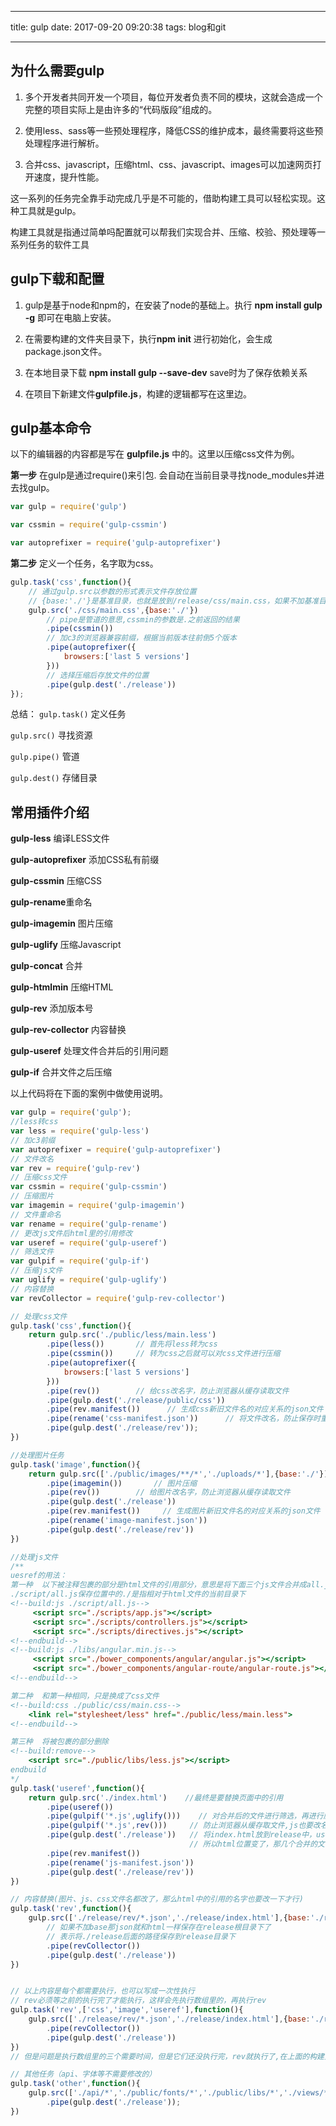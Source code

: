 
---

title: gulp 
date: 2017-09-20 09:20:38
tags: blog和git

---

## 为什么需要gulp

1. 多个开发者共同开发一个项目，每位开发者负责不同的模块，这就会造成一个完整的项目实际上是由许多的“代码版段”组成的。

2. 使用less、sass等一些预处理程序，降低CSS的维护成本，最终需要将这些预处理程序进行解析。

3. 合并css、javascript，压缩html、css、javascript、images可以加速网页打开速度，提升性能。

这一系列的任务完全靠手动完成几乎是不可能的，借助构建工具可以轻松实现。这种工具就是gulp。

构建工具就是指通过简单吗配置就可以帮我们实现合并、压缩、校验、预处理等一系列任务的软件工具

## gulp下载和配置

1. gulp是基于node和npm的，在安装了node的基础上。执行 **npm install gulp -g**  即可在电脑上安装。

2. 在需要构建的文件夹目录下，执行**npm init** 进行初始化，会生成package.json文件。

3. 在本地目录下载 **npm install gulp --save-dev**  save时为了保存依赖关系

4. 在项目下新建文件**gulpfile.js**，构建的逻辑都写在这里边。

## gulp基本命令

以下的编辑器的内容都是写在 **gulpfile.js** 中的。这里以压缩css文件为例。


**第一步**
在gulp是通过require()来引包.
会自动在当前目录寻找node_modules并进去找gulp。

```js
var gulp = require('gulp')

var cssmin = require('gulp-cssmin')

var autoprefixer = require('gulp-autoprefixer')
```

**第二步**
定义一个任务，名字取为css。

```js
gulp.task('css',function(){
    // 通过gulp.src以参数的形式表示文件存放位置
    // {base:'./'}是基准目录，也就是放到/release/css/main.css，如果不加基准目录就是/release/main.css
    gulp.src('./css/main.css',{base:'./'})
        // pipe是管道的意思,cssmin的参数是.之前返回的结果
        .pipe(cssmin())    
        // 加c3的浏览器兼容前缀，根据当前版本往前倒5个版本          
        .pipe(autoprefixer({            
            browsers:['last 5 versions']         
        }))
        // 选择压缩后存放文件的位置
        .pipe(gulp.dest('./release'))      
});
```

总结：
`gulp.task()` 定义任务

`gulp.src()` 寻找资源

`gulp.pipe()` 管道

`gulp.dest()` 存储目录



## 常用插件介绍

**gulp-less** 编译LESS文件

**gulp-autoprefixer** 添加CSS私有前缀

**gulp-cssmin** 压缩CSS

**gulp-rename**重命名

**gulp-imagemin** 图片压缩

**gulp-uglify** 压缩Javascript

**gulp-concat** 合并

**gulp-htmlmin** 压缩HTML

**gulp-rev** 添加版本号

**gulp-rev-collector** 内容替换

**gulp-useref**  处理文件合并后的引用问题

**gulp-if**  合并文件之后压缩

以上代码将在下面的案例中做使用说明。

```js
var gulp = require('gulp');
//less转css
var less = require('gulp-less')     
// 加c3前缀
var autoprefixer = require('gulp-autoprefixer')     
// 文件改名
var rev = require('gulp-rev')       
// 压缩css文件
var cssmin = require('gulp-cssmin')    
// 压缩图片
var imagemin = require('gulp-imagemin')     
// 文件重命名
var rename = require('gulp-rename')     
// 更改js文件后html里的引用修改
var useref = require('gulp-useref')     
// 筛选文件
var gulpif = require('gulp-if')     
// 压缩js文件
var uglify = require('gulp-uglify')     
// 内容替换
var revCollector = require('gulp-rev-collector')    

// 处理css文件
gulp.task('css',function(){
    return gulp.src('./public/less/main.less')
        .pipe(less())       // 首先将less转为css
        .pipe(cssmin())     // 转为css之后就可以对css文件进行压缩
        .pipe(autoprefixer({
            browsers:['last 5 versions']
        }))
        .pipe(rev())        // 给css改名字，防止浏览器从缓存读取文件
        .pipe(gulp.dest('./release/public/css'))
        .pipe(rev.manifest())      // 生成css新旧文件名的对应关系的json文件
        .pipe(rename('css-manifest.json'))      // 将文件改名，防止保存时重命名被覆盖
        .pipe(gulp.dest('./release/rev'));
})

//处理图片任务
gulp.task('image',function(){
    return gulp.src(['./public/images/**/*','./uploads/*'],{base:'./'})    // 图片有两个文件夹
        .pipe(imagemin())       // 图片压缩
        .pipe(rev())        // 给图片改名字，防止浏览器从缓存读取文件
        .pipe(gulp.dest('./release'))
        .pipe(rev.manifest())     // 生成图片新旧文件名的对应关系的json文件
        .pipe(rename('image-manifest.json'))
        .pipe(gulp.dest('./release/rev'))
})

//处理js文件
/**
uesref的用法：
第一种  以下被注释包裹的部分是html文件的引用部分，意思是将下面三个js文件合并成all.js文件。
./script/all.js保存位置中的./是指相对于html文件的当前目录下
<!--build:js ./script/all.js-->
     <script src="./scripts/app.js"></script>
     <script src="./scripts/controllers.js"></script>
     <script src="./scripts/directives.js"></script>
<!--endbuild-->
<!--build:js ./libs/angular.min.js-->
     <script src="./bower_components/angular/angular.js"></script>
     <script src="./bower_components/angular-route/angular-route.js"></script>
<!--endbuild-->

第二种  和第一种相同，只是换成了css文件
<!--build:css ./public/css/main.css-->
    <link rel="stylesheet/less" href="./public/less/main.less">
<!--endbuild-->

第三种  将被包裹的部分删除
<!--build:remove-->
    <script src="./public/libs/less.js"></script>
endbuild
*/
gulp.task('useref',function(){
    return gulp.src('./index.html')    //最终是要替换页面中的引用
        .pipe(useref())
        .pipe(gulpif('*.js',uglify()))    // 对合并后的文件进行筛选，再进行压缩
        .pipe(gulpif('*.js',rev()))     // 防止浏览器从缓存取文件,js也要改名
        .pipe(gulp.dest('./release'))   // 将index.html放到release中，useref的注释的目录是根据index文件的位置保存的，
                                        // 所以html位置变了，那几个合并的文件的位置也就在release中了
        .pipe(rev.manifest())
        .pipe(rename('js-manifest.json'))
        .pipe(gulp.dest('./release/rev'))
})

// 内容替换(图片、js、css文件名都改了，那么html中的引用的名字也要改一下才行)
gulp.task('rev',function(){
    gulp.src(['./release/rev/*.json','./release/index.html'],{base:'./release'})     // 新旧名字对应都在json文件里
        // 如果不加base那json就和html一样保存在release根目录下了
        // 表示将./release后面的路径保存到release目录下
        .pipe(revCollector())
        .pipe(gulp.dest('./release'))
})


// 以上内容是每个都需要执行，也可以写成一次性执行
// rev必须等之前的执行完了才能执行，这样会先执行数组里的，再执行rev
gulp.task('rev',['css','image','useref'],function(){
    gulp.src(['./release/rev/*.json','./release/index.html'],{base:'./release'})
        .pipe(revCollector())
        .pipe(gulp.dest('./release'))
})
// 但是问题是执行数组里的三个需要时间，但是它们还没执行完，rev就执行了,在上面的构建里加return就可以解决

// 其他任务（api、字体等不需要修改的）
gulp.task('other',function(){
    gulp.src(['./api/*','./public/fonts/*','./public/libs/*','./views/*'],{base:'./'})
        .pipe(gulp.dest('./release'));
})

```

